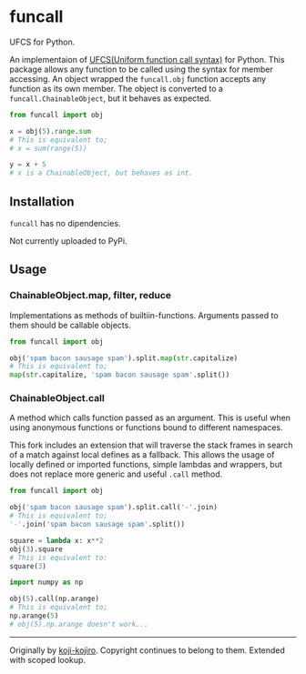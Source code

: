 # funcall
UFCS for Python.

An implementaion of [UFCS(Uniform function call syntax)](https://en.wikipedia.org/wiki/Uniform_Function_Call_Syntax) for Python. This package allows any function to be called using the syntax for member accessing. An object wrapped the `funcall.obj` function accepts any function as its own member. The object is converted to a `funcall.ChainableObject`, but it behaves as expected.

```python
from funcall import obj

x = obj(5).range.sum
# This is equivalent to;
# x = sum(range(5))

y = x + 5
# x is a ChainableObject, but behaves as int.
```


## Installation
`funcall` has no dipendencies.

Not currently uploaded to PyPi.

## Usage
### ChainableObject.map, filter, reduce
Implementations as methods of builtiin-functions. Arguments passed to them should be callable objects.

```python
from funcall import obj

obj('spam bacon sausage spam').split.map(str.capitalize)
# This is equivalent to;
map(str.capitalize, 'spam bacon sausage spam'.split())
```


### ChainableObject.call
A method which calls function passed as an argument. This is useful when using anonymous functions or functions bound to different namespaces.

This fork includes an extension that will traverse the stack frames in search of a match against local defines as a fallback. This allows the usage of locally defined or imported functions, simple lambdas and wrappers, but does not replace more generic and useful `.call` method.

```python
from funcall import obj

obj('spam bacon sausage spam').split.call('-'.join)
# This is equivalent to;
'-'.join('spam bacon sausage spam'.split())

square = lambda x: x**2
obj(3).square
# This is equivalent to:
square(3)

import numpy as np

obj(5).call(np.arange)
# This is equivalent to;
np.arange(5)
# obj(5).np.arange doesn't work...
```

------
Originally by [koji-kojiro](https://github.com/koji-kojiro/funcall). Copyright continues to belong to them.
Extended with scoped lookup.
